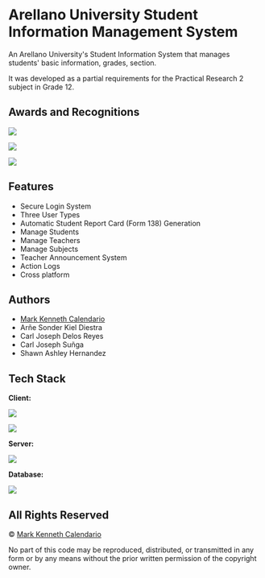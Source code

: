 
# Arellano University Student Information Management System

An Arellano University's Student Information System that manages students' basic information, grades, section.

It was developed as a partial requirements for the Practical Research 2 subject in Grade 12.





## Awards and Recognitions

![](https://img.shields.io/badge/BEST_IN_RESEARCH-0052CC?style=for-the-badge&label=AWARD&logoColor=white&labelColor=yellow)

![](https://img.shields.io/badge/BEST_IN_SOFTWARE-0052CC?style=for-the-badge&label=AWARD&logoColor=white&labelColor=yellow)

![](https://img.shields.io/badge/PARTICIPATED_IN_RESEARCH_COLLOQUIUM-0052CC?style=for-the-badge&label=REP&logoColor=white&labelColor=yellow)

## Features

- Secure Login System
- Three User Types
- Automatic Student Report Card (Form 138) Generation
- Manage Students
- Manage Teachers
- Manage Subjects
- Teacher Announcement System
- Action Logs
- Cross platform



## Authors

- [Mark Kenneth Calendario](https://www.github.com/markcalendario)
- Arñe Sonder Kiel Diestra
- Carl Joseph Delos Reyes
- Carl Joseph Suñga
- Shawn Ashley Hernandez


## Tech Stack

**Client:** 

![](https://img.shields.io/badge/HTML5-E34F26?style=for-the-badge&logo=html5&logoColor=white)

![](https://img.shields.io/badge/Sass-CC6699?style=for-the-badge&logo=sass&logoColor=white)

**Server:** 

![](https://img.shields.io/badge/PHP-777BB4?style=for-the-badge&logo=php&logoColor=white)

**Database:**

![](https://img.shields.io/badge/MySQL-00000F?style=for-the-badge&logo=mysql&logoColor=white)


## All Rights Reserved

© [Mark Kenneth Calendario](https://github.com/markcalendario)

No part of this code may be reproduced, distributed, or transmitted in any form or by any means without the prior written permission of the copyright owner. 

